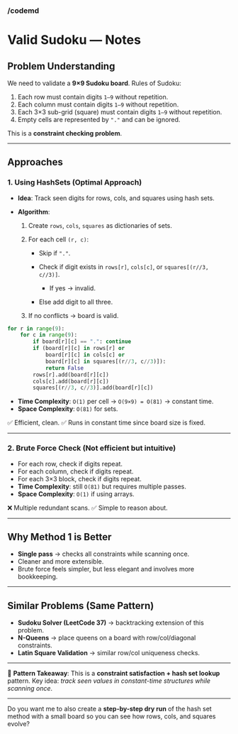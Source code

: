 ### /codemd

# Valid Sudoku — Notes

## Problem Understanding

We need to validate a **9×9 Sudoku board**.
Rules of Sudoku:

1. Each row must contain digits `1–9` without repetition.
2. Each column must contain digits `1–9` without repetition.
3. Each 3×3 sub-grid (square) must contain digits `1–9` without repetition.
4. Empty cells are represented by `"."` and can be ignored.

This is a **constraint checking problem**.

---

## Approaches

### 1. **Using HashSets (Optimal Approach)**

* **Idea**: Track seen digits for rows, cols, and squares using hash sets.
* **Algorithm**:

  1. Create `rows`, `cols`, `squares` as dictionaries of sets.
  2. For each cell `(r, c)`:

     * Skip if `"."`.
     * Check if digit exists in `rows[r]`, `cols[c]`, or `squares[(r//3, c//3)]`.

       * If yes → invalid.
     * Else add digit to all three.
  3. If no conflicts → board is valid.

```python
for r in range(9):
    for c in range(9):
        if board[r][c] == ".": continue
        if (board[r][c] in rows[r] or 
            board[r][c] in cols[c] or 
            board[r][c] in squares[(r//3, c//3)]):
            return False
        rows[r].add(board[r][c])
        cols[c].add(board[r][c])
        squares[(r//3, c//3)].add(board[r][c])
```

* **Time Complexity**: `O(1)` per cell → `O(9×9) = O(81)` → constant time.
* **Space Complexity**: `O(81)` for sets.

✅ Efficient, clean.
✅ Runs in constant time since board size is fixed.

---

### 2. **Brute Force Check** (Not efficient but intuitive)

* For each row, check if digits repeat.
* For each column, check if digits repeat.
* For each 3×3 block, check if digits repeat.
* **Time Complexity**: still `O(81)` but requires multiple passes.
* **Space Complexity**: `O(1)` if using arrays.

❌ Multiple redundant scans.
✅ Simple to reason about.

---

## Why Method 1 is Better

* **Single pass** → checks all constraints while scanning once.
* Cleaner and more extensible.
* Brute force feels simpler, but less elegant and involves more bookkeeping.

---

## Similar Problems (Same Pattern)

* **Sudoku Solver (LeetCode 37)** → backtracking extension of this problem.
* **N-Queens** → place queens on a board with row/col/diagonal constraints.
* **Latin Square Validation** → similar row/col uniqueness checks.

---

📌 **Pattern Takeaway**:
This is a **constraint satisfaction + hash set lookup** pattern.
Key idea: *track seen values in constant-time structures while scanning once*.

---

Do you want me to also create a **step-by-step dry run** of the hash set method with a small board so you can see how rows, cols, and squares evolve?
